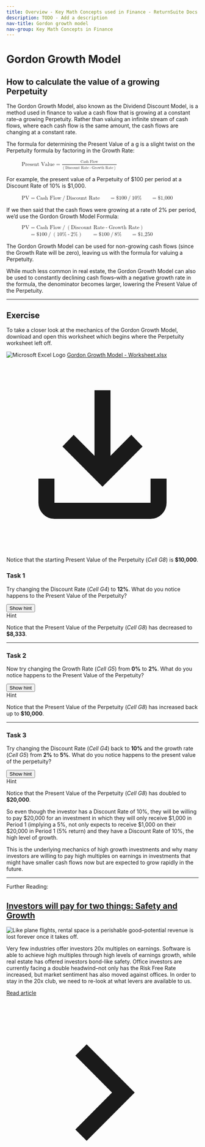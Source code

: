 ```yaml
---
title: Overview - Key Math Concepts used in Finance - ReturnSuite Docs
description: TODO - Add a description
nav-title: Gordon growth model
nav-group: Key Math Concepts in Finance
---
```


# Gordon Growth Model

## How to calculate the value of a growing Perpetuity

The Gordon Growth Model, also known as the Dividend Discount Model, is a
method used in finance to value a cash flow that is growing at a constant
rate–a growing Perpetuity. Rather than valuing an infinite stream of cash
flows, where each cash flow is the same amount, the cash flows are
changing at a constant rate.

The formula for determining the Present Value of a g is a slight twist on
the Perpetuity formula by factoring in the Growth Rate:

<figure>
  <div class="w-1/2 flex flex-col place-items-start gap-4">
    <math>
      <mi>Present Value</mi>
      <mo>=</mo>
      <mfrac>
        <mpadded height="1.2em" voffset="0.2em">
          <mi>Cash Flow</mi>
        </mpadded>
        <mpadded height="1.1em">
          <mrow>
            <mo>(</mo>
            <mi>Discount Rate</mi>
            <mo>-</mo>
            <mi>Growth Rate</mi>
            <mo>)</mo>
          </mrow>
        </mpadded>
      </mfrac>
    </math>
  </div>
</figure>

For example, the present value of a Perpetuity of $100 per period at a
Discount Rate of 10% is $1,000.

<figure>
  <div class="w-1/2 flex flex-col place-items-start gap-4">
    <math>
      <mi>PV</mi>
      <mo>=</mo>
      <mi>Cash Flow</mi>
      <mo>/</mo>
      <mi>Discount Rate</mi>
    </math>
    <math>
      <mphantom>
        <mi>PV</mi>
      </mphantom>
      <mo>=</mo>
      <mn>$100</mn>
      <mo>/</mo>
      <mn>10%</mn>
    </math>
    <math>
      <mphantom>
        <mi>PV</mi>
      </mphantom>
      <mo>=</mo>
      <mn>$1,000</mn>
    </math>
  </div>
</figure>

If we then said that the cash flows were growing at a rate of 2% per
period, we’d use the Gordon Growth Model Formula:

<figure>
  <div class="w-1/2 flex flex-col place-items-start gap-4">
    <math>
      <mi>PV</mi>
      <mo>=</mo>
      <mi>Cash Flow</mi>
      <mo>/</mo>
      <mo>(</mo>
      <mi>Discount Rate</mi>
      <mo>-</mo>
      <mi>Growth Rate</mi>
      <mo>)</mo>
    </math>
    <math>
      <mphantom>
        <mi>PV</mi>
      </mphantom>
      <mo>=</mo>
      <mn>$100</mn>
      <mo>/</mo>
      <mo>(</mo>
      <mn>10%</mn>
      <mo>-</mo>
      <mn>2%</mn>
      <mo>)</mo>
    </math>
    <math>
      <mpadded width="135%">
        <mphantom>
          <mi>PV</mi>
        </mphantom>
      </mpadded>
      <mo>=</mo>
      <mn>$100</mn>
      <mo>/</mo>
      <mn>8%</mn>
    </math>
    <math>
      <mpadded width="135%">
        <mphantom>
          <mi>PV</mi>
        </mphantom>
      </mpadded>
      <mo>=</mo>
      <mn>$1,250</mn>
    </math>
  </div>
</figure>

The Gordon Growth Model can be used for non-growing cash flows (since the
Growth Rate will be zero), leaving us with the formula for valuing a
Perpetuity.

While much less common in real estate, the Gordon Growth Model can also
be used to constantly declining cash flows–with a negative growth rate in
the formula, the denominator becomes larger, lowering the Present Value
of the Perpetuity.

<hr class="mt-2 mb-6 border-gray-300">

## Exercise

To take a closer look at the mechanics of the Gordon Growth Model,
download and open this worksheet which begins where the Perpetuity
worksheet left off.

<div class="documentation-download">
  <img src="/img/integration/excel.svg" alt="Microsoft Excel Logo" class="h-10">
  <a download href="/sheets/ReturnSuite - Gordon Growth Model - Worksheet.xlsx">Gordon Growth Model - Worksheet.xlsx</a>
  <a download href="/sheets/ReturnSuite - Gordon Growth Model - Worksheet.xlsx" title="Download" class="ml-auto hover:bg-gray-100 hover:text-gray-800 rounded-full p-2">
    <svg class="inline-block h-8" viewBox="0 -960 960 960" fill="currentColor">
      <path d="M480-320 280-520l56-58 104 104v-326h80v326l104-104 56 58-200 200ZM240-160q-33 0-56.5-23.5T160-240v-120h80v120h480v-120h80v120q0 33-23.5 56.5T720-160H240Z"></path>
    </svg>
  </a>
</div>

Notice that the starting Present Value of the Perpetuity (<i>Cell G8</i>)
is **$10,000**.

### Task 1

Try changing the Discount Rate (<i>Cell G4</i>) to **12%**. What do
you notice happens to the Present Value of the Perpetuity?

<div x-data="{showHint: false}" class="pb-4">
  <button type="button" @click="showHint = true" x-show="!showHint" class="button font-medium">
    Show hint
  </button>
  <div x-show="showHint" class="border border-green-500 rounded-md p-6">
    <span class="text-lg font-medium text-green-500 tracking-wide">Hint</span>
    <p>
      Notice that the Present Value of the Perpetuity (<i>Cell G8</i>) has
      decreased to <b>$8,333</b>.
    </p>
  </div>
</div>

<hr class="mt-2 mb-6 border-gray-300">

### Task 2

Now try changing the Growth Rate (<i>Cell G5</i>) from **0%** to **2%**. What do
you notice happens to the Present Value of the Perpetuity?

<div x-data="{showHint: false}" class="pb-4">
  <button type="button" @click="showHint = true" x-show="!showHint" class="button font-medium">
    Show hint
  </button>
  <div x-show="showHint" class="border border-green-500 rounded-md p-6">
    <span class="text-lg font-medium text-green-500 tracking-wide">Hint</span>
    <p>
      Notice that the Present Value of the Perpetuity (<i>Cell G8</i>) has
      increased back up to <b>$10,000</b>.
    </p>
  </div>
</div>

<hr class="mt-2 mb-6 border-gray-300">

### Task 3

Try changing the Discount Rate (<i>Cell G4</i>) back to **10%** and the growth
rate (<i>Cell G5</i>) from **2%** to **5%**. What do you notice happens to the
present value of the perpetuity?

<div x-data="{showHint: false}" class="pb-4">
  <button type="button" @click="showHint = true" x-show="!showHint" class="button font-medium">
    Show hint
  </button>
  <div x-show="showHint" class="border border-green-500 rounded-md p-6">
    <span class="text-lg font-medium text-green-500 tracking-wide">Hint</span>
    <p>
      Notice that the Present Value of the Perpetuity (<i>Cell G8</i>) has
      doubled to <b>$20,000</b>.
    </p>
    <p>
      So even though the investor has a Discount Rate of 10%, they will be
      willing to pay $20,000 for an investment in which they will only
      receive $1,000 in Period 1 (implying a 5%, not only expects to
      receive $1,000 on their $20,000 in Period 1 (5% return) and they
      have a Discount Rate of 10%, the high level of growth.
    </p>
    <p>
      This is the underlying mechanics of high growth investments and why
      many investors are willing to pay high multiples on earnings in
      investments that might have smaller cash flows now but are expected
      to grow rapidly in the future.
    </p>
  </div>
</div>

<hr class="mt-2 mb-6 border-gray-300">

<div class="flex">
  <aside class="rounded-md border border-gray-300 shadow-lg px-6 py-4 w-3/4">
    <span style="padding-top: 0; padding-bottom: 0" class="text-gray-900 font-medium text-base">Further Reading:</span>
    <h2 class="py-2"><a target="_blank" href="#">Investors will pay for two things: Safety and Growth</a></h2>
    <img src="/img/blog/2024-03-28/balance-between-a-secure-investment-and-high-growth-opportunity.webp" alt="Like plane flights, rental space is a perishable good–potential revenue is lost forever once it takes off." class="rounded-md shadow-sm">
    <p class="text-gray-900 text-sm">
      Very few industries offer investors 20x multiples on earnings.
      Software is able to achieve high multiples through high levels of
      earnings growth, while real estate has offered investors bond-like
      safety. Office investors are currently facing a double headwind–not
      only has the Risk Free Rate increased, but market sentiment has also
      moved against offices. In order to stay in the 20x club, we need to
      re-look at what levers are available to us.
    </p>
    <a target="_blank" href="#" class="flex place-items-center hover:underline">
      <span class="text-base">Read article</span>
      <svg class="inline-block h-6" viewBox="0 0 24 24" fill="currentColor">
        <path d="M10.02 6L8.61 7.41 13.19 12l-4.58 4.59L10.02 18l6-6-6-6z"></path>
      </svg>
    </a>
  </aside>
</div>
